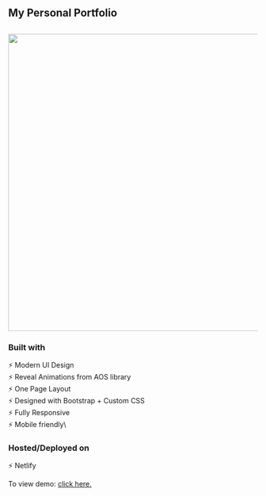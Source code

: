 ## My Personal Portfolio

<h2 align="center">
  <img src="/assets/img/Animation.gif" alt="" width="600px" />
  <br>
</h2>

### Built with

⚡️ Modern UI Design\
⚡️ Reveal Animations from AOS library\
⚡️ One Page Layout\
⚡️ Designed with Bootstrap + Custom CSS\
⚡️ Fully Responsive\
⚡️ Mobile friendly\

### Hosted/Deployed on

⚡️ Netlify

To view demo: [click here.](https://face-recog-application.herokuapp.com/)
